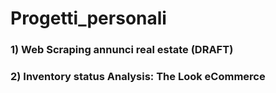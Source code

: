 # Progetti_personali

### 1) Web Scraping annunci real estate (DRAFT)

### 2) Inventory status Analysis: The Look eCommerce
